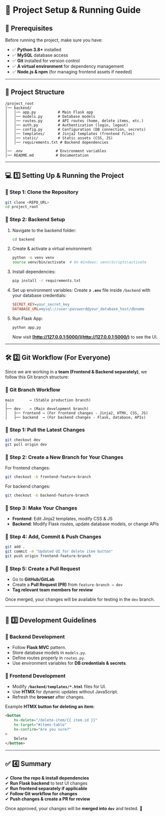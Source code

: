 # 🚀 Project Setup & Running Guide

## 📌 Prerequisites
Before running the project, make sure you have:
- ✅ **Python 3.8+** installed
- ✅ **MySQL** database access
- ✅ **Git** installed for version control
- ✅ **A virtual environment** for dependency management
- ✅ **Node.js & npm** (for managing frontend assets if needed)

---

## 📂 Project Structure
```
/project_root
│── backend/
│   │── app.py          # Main Flask app
│   │── models.py       # Database models
│   │── routes.py       # API routes (home, delete items, etc.)
│   │── auth.py         # Authentication (login, logout)
│   │── config.py       # Configuration (DB connection, secrets)
│   │── templates/      # Jinja2 templates (frontend files)
│   │── static/         # Static assets (CSS, JS)
│   │── requirements.txt # Backend dependencies
│
│── .env               # Environment variables
│── README.md          # Documentation
```

---

## 💻 1️⃣ Setting Up & Running the Project
### 🔹 Step 1: Clone the Repository
```sh
git clone <REPO_URL>
cd project_root
```

### 🔹 Step 2: Backend Setup
1. Navigate to the backend folder:
    ```sh
    cd backend
    ```
2. Create & activate a virtual environment:
    ```sh
    python -m venv venv
    source venv/bin/activate  # On Windows: venv\Scripts\activate
    ```
3. Install dependencies:
    ```sh
    pip install -r requirements.txt
    ```
4. Set up environment variables:
    Create a **`.env`** file inside `/backend` with your database credentials:
    ```ini
    SECRET_KEY=your_secret_key
    DATABASE_URL=mysql://user:password@your_database_host/dbname
    ```
5. Run Flask App:
    ```sh
    python app.py
    ```
    Now visit **[http://127.0.0.1:5000/](http://127.0.0.1:5000/)** to see the UI.
---

## 🛠️ 2️⃣ Git Workflow (For Everyone)
Since we are working in a **team (Frontend & Backend separately)**, we follow this Git branch structure:

### 🔹 Git Branch Workflow
```
main       → (Stable production branch)
│
├── dev    → (Main development branch)
│   ├── frontend → (For frontend changes - Jinja2, HTMX, CSS, JS)
│   ├── backend  → (For backend changes - Flask, database, APIs)
```

### 🔹 Step 1: Pull the Latest Changes
```sh
git checkout dev
git pull origin dev
```

### 🔹 Step 2: Create a New Branch for Your Changes
For frontend changes:
```sh
git checkout -b frontend-feature-branch
```
For backend changes:
```sh
git checkout -b backend-feature-branch
```

### 🔹 Step 3: Make Your Changes
- **Frontend**: Edit Jinja2 templates, modify CSS & JS
- **Backend**: Modify Flask routes, update database models, or change APIs

### 🔹 Step 4: Add, Commit & Push Changes
```sh
git add .
git commit -m "Updated UI for delete item button"
git push origin frontend-feature-branch
```

### 🔹 Step 5: Create a Pull Request
- Go to **GitHub/GitLab**
- Create a **Pull Request (PR)** from `feature-branch → dev`
- **Tag relevant team members for review**

Once merged, your changes will be available for testing in the `dev` branch.

---

## 📌 3️⃣ Development Guidelines
### 🔹 Backend Development
- Follow **Flask MVC** pattern.
- Store database models in `models.py`.
- Define routes properly in `routes.py`.
- Use environment variables for **DB credentials & secrets**.

### 🔹 Frontend Development
- Modify **`/backend/templates/*.html`** files for UI.
- Use **HTMX** for dynamic updates without JavaScript.
- Refresh the **browser** after changes.

Example **HTMX button for deleting an item**:
```html
<button
    hx-delete="/delete-item/{{ item.id }}"
    hx-target="#items-table"
    hx-confirm="Are you sure?"
>
    Delete
</button>
```

---

## ✅ 4️⃣ Summary
✔ **Clone the repo & install dependencies**  
✔ **Run Flask backend** to test UI changes  
✔ **Run frontend separately if applicable**  
✔ **Follow Git workflow for changes**  
✔ **Push changes & create a PR for review**  

Once approved, your changes will be **merged into `dev`** and tested. 🚀

